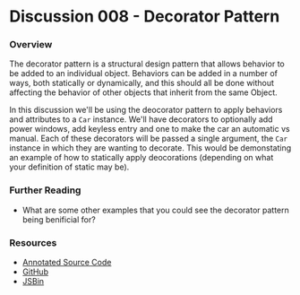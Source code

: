 # Discussion 008 - Decorator Pattern

### Overview

The decorator pattern is a structural design pattern that allows behavior to be added to an individual object. Behaviors can be added in a number of ways, both statically or dynamically, and this should all be done without affecting the behavior of other objects that inherit from the same Object.

In this discussion we'll be using the deocorator pattern to apply behaviors and attributes to a `Car` instance. We'll have decorators to optionally add power windows, add keyless entry and one to make the car an automatic vs manual. Each of these decorators will be passed a single argument, the `Car` instance in which they are wanting to decorate. This would be demonstating an example of how to statically apply deocorations (depending on what your definition of static may be).

### Further Reading

* What are some other examples that you could see the decorator pattern being benificial for?

### Resources

* [Annotated Source Code](http://emcgary.r1l4b.com/discussions/008_decorator.html)
* [GitHub](https://github.com/mcgaryes/crumblies/blob/master/js101/discussions/008/)
* [JSBin](http://jsbin.com/udafag/1/edit)